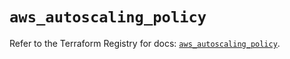 # `aws_autoscaling_policy`

Refer to the Terraform Registry for docs: [`aws_autoscaling_policy`](https://registry.terraform.io/providers/hashicorp/aws/5.39.1/docs/resources/autoscaling_policy).

